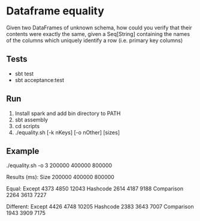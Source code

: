 # Dataframe equality

Given two DataFrames of unknown schema, how could you verify that their 
contents were exactly the same, given a Seq[String] containing the names 
of the columns which uniquely identify a row (i.e. primary key columns)


## Tests

* sbt test
* sbt acceptance:test

## Run

1. Install spark and add bin directory to PATH
1. sbt assembly
1. cd scripts
1. ./equality.sh [-k nKeys] [-o nOther] [sizes]

## Example

./equality.sh -o 3 200000 400000 800000

Results (ms):
Size                    200000  400000  800000

Equal:
Except                  4373    4850    12043
Hashcode                2614    4187    9188
Comparison              2264    3613    7227

Different:
Except                  4426    4748    10205
Hashcode                2383    3643    7007
Comparison              1943    3909    7175

